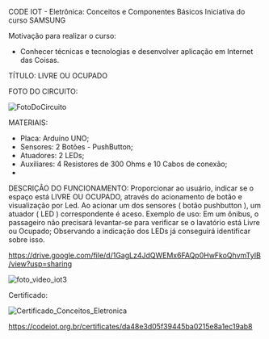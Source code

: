 CODE IOT - Eletrônica: Conceitos e Componentes Básicos
Iniciativa do curso SAMSUNG

Motivação para realizar o curso:
- Conhecer técnicas e tecnologias e desenvolver aplicação em Internet das Coisas.

TÍTULO: LIVRE OU OCUPADO

FOTO DO CIRCUITO:

![FotoDoCircuito](https://github.com/Sillmann/livre-ocupado-arduino-codeIOT/assets/58642347/6a6fd256-9a35-4919-a7c1-08de789701f7)


MATERIAIS: 
- Placa: Arduíno UNO; 
- Sensores: 2 Botões - PushButton; 
- Atuadores: 2 LEDs; 
- Auxiliares: 4 Resistores de 300 Ohms e 10 Cabos de conexão;
- 
DESCRIÇÃO DO FUNCIONAMENTO: Proporcionar ao usuário, indicar se o espaço está LIVRE OU 
OCUPADO, através do acionamento de botão e visualização por Led. 
Ao acionar um dos sensores ( botão pushbutton ), um atuador ( LED ) correspondente é aceso. 
Exemplo de uso: Em um ônibus, o passageiro não precisará levantar-se para verificar se o 
lavatório está Livre ou Ocupado; Observando a indicação dos LEDs já conseguirá identificar 
sobre isso.

https://drive.google.com/file/d/1GagLz4JdQWEMx6FAQp0HwFkoQhvmTyIB/view?usp=sharing

![foto_video_iot3](https://github.com/Sillmann/livre-ocupado-arduino-codeIOT/assets/58642347/ad5195aa-83ef-4f97-9d98-f02f737cbc97)

Certificado:

![Certificado_Conceitos_Eletronica](https://github.com/Sillmann/livre-ocupado-arduino-codeIOT/assets/58642347/9ccb59e5-d2a0-42b5-9524-a7001dc892ac)


https://codeiot.org.br/certificates/da48e3d05f39445ba0215e8a1ec19ab8


